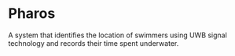 # Pharos

A system that identifies the location of swimmers using UWB signal technology and records their time spent underwater.
